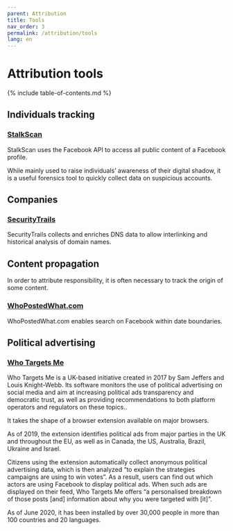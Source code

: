 ```yaml
---
parent: Attribution
title: Tools
nav_order: 3
permalink: /attribution/tools
lang: en
---
```


# Attribution tools

{% include table-of-contents.md %}

## Individuals tracking

### [StalkScan](http://stalkscan.com/)

StalkScan uses the Facebook API to access all public content of a Facebook profile.

While mainly used to raise individuals’ awareness of their digital shadow, it is a useful forensics tool to quickly collect data on suspicious accounts.


## Companies

### [SecurityTrails](https://securitytrails.com)

SecurityTrails collects and enriches DNS data to allow interlinking and historical analysis of domain names.


## Content propagation

In order to attribute responsibility, it is often necessary to track the origin of some content.

### [WhoPostedWhat.com](https://whopostedwhat.com)

WhoPostedWhat.com enables search on Facebook within date boundaries.

## Political advertising

### [Who Targets Me](https://whotargets.me/en/about-who-targets-me/)

Who Targets Me is a UK-based initiative created in 2017 by Sam Jeffers and Louis Knight-Webb. Its software monitors the use of political advertising on social media and aim at increasing political ads transparency and democratic trust, as well as providing recommendations to both platform operators and regulators on these topics..

It takes the shape of a browser extension available on major browsers.

As of 2019, the extension identifies political ads from major parties in the UK and throughout the EU, as well as in Canada, the US, Australia, Brazil, Ukraine and Israel.

Citizens using the extension automatically collect anonymous political advertising data, which is then analyzed “to explain the strategies campaigns are using to win votes”. As a result, users can find out which actors are using Facebook to display political ads. When such ads are displayed on their feed, Who Targets Me offers “a personalised breakdown of those posts [and] information about why you were targeted with [it]”.

As of June 2020, it has been installed by over 30,000 people in more than 100 countries and 20 languages.
